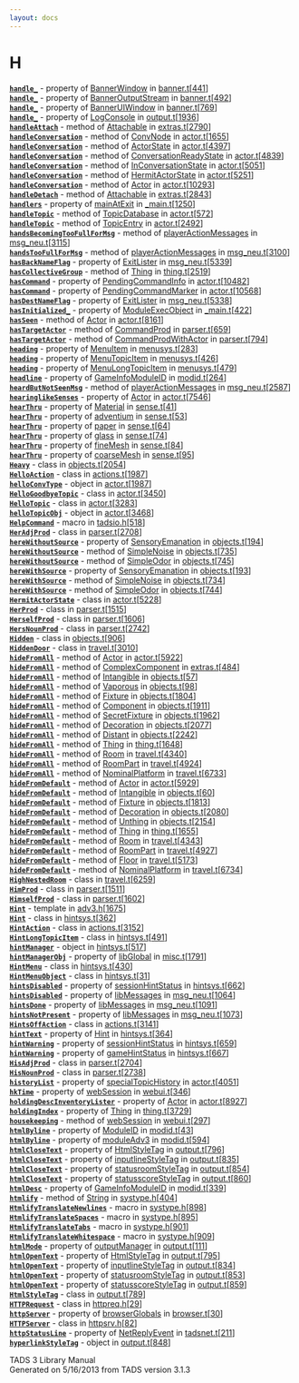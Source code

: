 ```yaml
---
layout: docs
---
```

# H

[**`handle_`**](../object/BannerWindow.html#handle_) - property of
[BannerWindow](../object/BannerWindow.html) in
[banner.t](../file/banner.t.html)\[[441](../source/banner.t.html#441)\]  
[**`handle_`**](../object/BannerOutputStream.html#handle_) - property of
[BannerOutputStream](../object/BannerOutputStream.html) in
[banner.t](../file/banner.t.html)\[[492](../source/banner.t.html#492)\]  
[**`handle_`**](../object/BannerUIWindow.html#handle_) - property of
[BannerUIWindow](../object/BannerUIWindow.html) in
[banner.t](../file/banner.t.html)\[[769](../source/banner.t.html#769)\]  
[**`handle_`**](../object/LogConsole.html#handle_) - property of
[LogConsole](../object/LogConsole.html) in
[output.t](../file/output.t.html)\[[1936](../source/output.t.html#1936)\]  
[**`handleAttach`**](../object/Attachable.html#handleAttach) - method of
[Attachable](../object/Attachable.html) in
[extras.t](../file/extras.t.html)\[[2790](../source/extras.t.html#2790)\]  
[**`handleConversation`**](../object/ConvNode.html#handleConversation) -
method of [ConvNode](../object/ConvNode.html) in
[actor.t](../file/actor.t.html)\[[1655](../source/actor.t.html#1655)\]  
[**`handleConversation`**](../object/ActorState.html#handleConversation) -
method of [ActorState](../object/ActorState.html) in
[actor.t](../file/actor.t.html)\[[4397](../source/actor.t.html#4397)\]  
[**`handleConversation`**](../object/ConversationReadyState.html#handleConversation) -
method of
[ConversationReadyState](../object/ConversationReadyState.html) in
[actor.t](../file/actor.t.html)\[[4839](../source/actor.t.html#4839)\]  
[**`handleConversation`**](../object/InConversationState.html#handleConversation) -
method of [InConversationState](../object/InConversationState.html) in
[actor.t](../file/actor.t.html)\[[5051](../source/actor.t.html#5051)\]  
[**`handleConversation`**](../object/HermitActorState.html#handleConversation) -
method of [HermitActorState](../object/HermitActorState.html) in
[actor.t](../file/actor.t.html)\[[5251](../source/actor.t.html#5251)\]  
[**`handleConversation`**](../object/Actor.html#handleConversation) -
method of [Actor](../object/Actor.html) in
[actor.t](../file/actor.t.html)\[[10293](../source/actor.t.html#10293)\]  
[**`handleDetach`**](../object/Attachable.html#handleDetach) - method of
[Attachable](../object/Attachable.html) in
[extras.t](../file/extras.t.html)\[[2843](../source/extras.t.html#2843)\]  
[**`handlers`**](../object/mainAtExit.html#handlers) - property of
[mainAtExit](../object/mainAtExit.html) in
[\_main.t](../file/_main.t.html)\[[1250](../source/_main.t.html#1250)\]  
[**`handleTopic`**](../object/TopicDatabase.html#handleTopic) - method
of [TopicDatabase](../object/TopicDatabase.html) in
[actor.t](../file/actor.t.html)\[[572](../source/actor.t.html#572)\]  
[**`handleTopic`**](../object/TopicEntry.html#handleTopic) - method of
[TopicEntry](../object/TopicEntry.html) in
[actor.t](../file/actor.t.html)\[[2492](../source/actor.t.html#2492)\]  
[**`handsBecomingTooFullForMsg`**](../object/playerActionMessages.html#handsBecomingTooFullForMsg) -
method of [playerActionMessages](../object/playerActionMessages.html) in
[msg_neu.t](../file/msg_neu.t.html)\[[3115](../source/msg_neu.t.html#3115)\]  
[**`handsTooFullForMsg`**](../object/playerActionMessages.html#handsTooFullForMsg) -
method of [playerActionMessages](../object/playerActionMessages.html) in
[msg_neu.t](../file/msg_neu.t.html)\[[3100](../source/msg_neu.t.html#3100)\]  
[**`hasBackNameFlag`**](../object/ExitLister1.html#hasBackNameFlag) -
property of [ExitLister](../object/ExitLister1.html) in
[msg_neu.t](../file/msg_neu.t.html)\[[5339](../source/msg_neu.t.html#5339)\]  
[**`hasCollectiveGroup`**](../object/Thing.html#hasCollectiveGroup) -
method of [Thing](../object/Thing.html) in
[thing.t](../file/thing.t.html)\[[2519](../source/thing.t.html#2519)\]  
[**`hasCommand`**](../object/PendingCommandInfo.html#hasCommand) -
property of [PendingCommandInfo](../object/PendingCommandInfo.html) in
[actor.t](../file/actor.t.html)\[[10482](../source/actor.t.html#10482)\]  
[**`hasCommand`**](../object/PendingCommandMarker.html#hasCommand) -
property of [PendingCommandMarker](../object/PendingCommandMarker.html)
in
[actor.t](../file/actor.t.html)\[[10568](../source/actor.t.html#10568)\]  
[**`hasDestNameFlag`**](../object/ExitLister1.html#hasDestNameFlag) -
property of [ExitLister](../object/ExitLister1.html) in
[msg_neu.t](../file/msg_neu.t.html)\[[5338](../source/msg_neu.t.html#5338)\]  
[**`hasInitialized_`**](../object/ModuleExecObject.html#hasInitialized_) -
property of [ModuleExecObject](../object/ModuleExecObject.html) in
[\_main.t](../file/_main.t.html)\[[422](../source/_main.t.html#422)\]  
[**`hasSeen`**](../object/Actor.html#hasSeen) - method of
[Actor](../object/Actor.html) in
[actor.t](../file/actor.t.html)\[[8161](../source/actor.t.html#8161)\]  
[**`hasTargetActor`**](../object/CommandProd.html#hasTargetActor) -
method of [CommandProd](../object/CommandProd.html) in
[parser.t](../file/parser.t.html)\[[659](../source/parser.t.html#659)\]  
[**`hasTargetActor`**](../object/CommandProdWithActor.html#hasTargetActor) -
method of [CommandProdWithActor](../object/CommandProdWithActor.html) in
[parser.t](../file/parser.t.html)\[[794](../source/parser.t.html#794)\]  
[**`heading`**](../object/MenuItem.html#heading) - property of
[MenuItem](../object/MenuItem.html) in
[menusys.t](../file/menusys.t.html)\[[283](../source/menusys.t.html#283)\]  
[**`heading`**](../object/MenuTopicItem.html#heading) - property of
[MenuTopicItem](../object/MenuTopicItem.html) in
[menusys.t](../file/menusys.t.html)\[[426](../source/menusys.t.html#426)\]  
[**`heading`**](../object/MenuLongTopicItem.html#heading) - property of
[MenuLongTopicItem](../object/MenuLongTopicItem.html) in
[menusys.t](../file/menusys.t.html)\[[479](../source/menusys.t.html#479)\]  
[**`headline`**](../object/GameInfoModuleID.html#headline) - property of
[GameInfoModuleID](../object/GameInfoModuleID.html) in
[modid.t](../file/modid.t.html)\[[264](../source/modid.t.html#264)\]  
[**`heardButNotSeenMsg`**](../object/playerActionMessages.html#heardButNotSeenMsg) -
method of [playerActionMessages](../object/playerActionMessages.html) in
[msg_neu.t](../file/msg_neu.t.html)\[[2587](../source/msg_neu.t.html#2587)\]  
[**`hearinglikeSenses`**](../object/Actor.html#hearinglikeSenses) -
property of [Actor](../object/Actor.html) in
[actor.t](../file/actor.t.html)\[[7546](../source/actor.t.html#7546)\]  
[**`hearThru`**](../object/Material.html#hearThru) - property of
[Material](../object/Material.html) in
[sense.t](../file/sense.t.html)\[[41](../source/sense.t.html#41)\]  
[**`hearThru`**](../object/adventium.html#hearThru) - property of
[adventium](../object/adventium.html) in
[sense.t](../file/sense.t.html)\[[53](../source/sense.t.html#53)\]  
[**`hearThru`**](../object/paper.html#hearThru) - property of
[paper](../object/paper.html) in
[sense.t](../file/sense.t.html)\[[64](../source/sense.t.html#64)\]  
[**`hearThru`**](../object/glass.html#hearThru) - property of
[glass](../object/glass.html) in
[sense.t](../file/sense.t.html)\[[74](../source/sense.t.html#74)\]  
[**`hearThru`**](../object/fineMesh.html#hearThru) - property of
[fineMesh](../object/fineMesh.html) in
[sense.t](../file/sense.t.html)\[[84](../source/sense.t.html#84)\]  
[**`hearThru`**](../object/coarseMesh.html#hearThru) - property of
[coarseMesh](../object/coarseMesh.html) in
[sense.t](../file/sense.t.html)\[[95](../source/sense.t.html#95)\]  
[**`Heavy`**](../object/Heavy.html) - class in
[objects.t](../file/objects.t.html)\[[2054](../source/objects.t.html#2054)\]  
[**`HelloAction`**](../object/HelloAction.html) - class in
[actions.t](../file/actions.t.html)\[[1987](../source/actions.t.html#1987)\]  
[**`helloConvType`**](../object/helloConvType.html) - object in
[actor.t](../file/actor.t.html)\[[1987](../source/actor.t.html#1987)\]  
[**`HelloGoodbyeTopic`**](../object/HelloGoodbyeTopic.html) - class in
[actor.t](../file/actor.t.html)\[[3450](../source/actor.t.html#3450)\]  
[**`HelloTopic`**](../object/HelloTopic.html) - class in
[actor.t](../file/actor.t.html)\[[3283](../source/actor.t.html#3283)\]  
[**`helloTopicObj`**](../object/helloTopicObj.html) - object in
[actor.t](../file/actor.t.html)\[[3468](../source/actor.t.html#3468)\]  
[**`HelpCommand`**](../file/tadsio.h.html#HelpCommand) - macro in
[tadsio.h](../file/tadsio.h.html)\[[518](../source/tadsio.h.html#518)\]  
[**`HerAdjProd`**](../object/HerAdjProd.html) - class in
[parser.t](../file/parser.t.html)\[[2708](../source/parser.t.html#2708)\]  
[**`hereWithoutSource`**](../object/SensoryEmanation.html#hereWithoutSource) -
property of [SensoryEmanation](../object/SensoryEmanation.html) in
[objects.t](../file/objects.t.html)\[[194](../source/objects.t.html#194)\]  
[**`hereWithoutSource`**](../object/SimpleNoise.html#hereWithoutSource) -
method of [SimpleNoise](../object/SimpleNoise.html) in
[objects.t](../file/objects.t.html)\[[735](../source/objects.t.html#735)\]  
[**`hereWithoutSource`**](../object/SimpleOdor.html#hereWithoutSource) -
method of [SimpleOdor](../object/SimpleOdor.html) in
[objects.t](../file/objects.t.html)\[[745](../source/objects.t.html#745)\]  
[**`hereWithSource`**](../object/SensoryEmanation.html#hereWithSource) -
property of [SensoryEmanation](../object/SensoryEmanation.html) in
[objects.t](../file/objects.t.html)\[[193](../source/objects.t.html#193)\]  
[**`hereWithSource`**](../object/SimpleNoise.html#hereWithSource) -
method of [SimpleNoise](../object/SimpleNoise.html) in
[objects.t](../file/objects.t.html)\[[734](../source/objects.t.html#734)\]  
[**`hereWithSource`**](../object/SimpleOdor.html#hereWithSource) -
method of [SimpleOdor](../object/SimpleOdor.html) in
[objects.t](../file/objects.t.html)\[[744](../source/objects.t.html#744)\]  
[**`HermitActorState`**](../object/HermitActorState.html) - class in
[actor.t](../file/actor.t.html)\[[5228](../source/actor.t.html#5228)\]  
[**`HerProd`**](../object/HerProd.html) - class in
[parser.t](../file/parser.t.html)\[[1515](../source/parser.t.html#1515)\]  
[**`HerselfProd`**](../object/HerselfProd.html) - class in
[parser.t](../file/parser.t.html)\[[1606](../source/parser.t.html#1606)\]  
[**`HersNounProd`**](../object/HersNounProd.html) - class in
[parser.t](../file/parser.t.html)\[[2742](../source/parser.t.html#2742)\]  
[**`Hidden`**](../object/Hidden.html) - class in
[objects.t](../file/objects.t.html)\[[906](../source/objects.t.html#906)\]  
[**`HiddenDoor`**](../object/HiddenDoor.html) - class in
[travel.t](../file/travel.t.html)\[[3010](../source/travel.t.html#3010)\]  
[**`hideFromAll`**](../object/Actor.html#hideFromAll) - method of
[Actor](../object/Actor.html) in
[actor.t](../file/actor.t.html)\[[5922](../source/actor.t.html#5922)\]  
[**`hideFromAll`**](../object/ComplexComponent.html#hideFromAll) -
method of [ComplexComponent](../object/ComplexComponent.html) in
[extras.t](../file/extras.t.html)\[[484](../source/extras.t.html#484)\]  
[**`hideFromAll`**](../object/Intangible.html#hideFromAll) - method of
[Intangible](../object/Intangible.html) in
[objects.t](../file/objects.t.html)\[[57](../source/objects.t.html#57)\]  
[**`hideFromAll`**](../object/Vaporous.html#hideFromAll) - method of
[Vaporous](../object/Vaporous.html) in
[objects.t](../file/objects.t.html)\[[98](../source/objects.t.html#98)\]  
[**`hideFromAll`**](../object/Fixture.html#hideFromAll) - method of
[Fixture](../object/Fixture.html) in
[objects.t](../file/objects.t.html)\[[1804](../source/objects.t.html#1804)\]  
[**`hideFromAll`**](../object/Component.html#hideFromAll) - method of
[Component](../object/Component.html) in
[objects.t](../file/objects.t.html)\[[1911](../source/objects.t.html#1911)\]  
[**`hideFromAll`**](../object/SecretFixture.html#hideFromAll) - method
of [SecretFixture](../object/SecretFixture.html) in
[objects.t](../file/objects.t.html)\[[1962](../source/objects.t.html#1962)\]  
[**`hideFromAll`**](../object/Decoration.html#hideFromAll) - method of
[Decoration](../object/Decoration.html) in
[objects.t](../file/objects.t.html)\[[2077](../source/objects.t.html#2077)\]  
[**`hideFromAll`**](../object/Distant.html#hideFromAll) - method of
[Distant](../object/Distant.html) in
[objects.t](../file/objects.t.html)\[[2242](../source/objects.t.html#2242)\]  
[**`hideFromAll`**](../object/Thing.html#hideFromAll) - method of
[Thing](../object/Thing.html) in
[thing.t](../file/thing.t.html)\[[1648](../source/thing.t.html#1648)\]  
[**`hideFromAll`**](../object/Room.html#hideFromAll) - method of
[Room](../object/Room.html) in
[travel.t](../file/travel.t.html)\[[4340](../source/travel.t.html#4340)\]  
[**`hideFromAll`**](../object/RoomPart.html#hideFromAll) - method of
[RoomPart](../object/RoomPart.html) in
[travel.t](../file/travel.t.html)\[[4924](../source/travel.t.html#4924)\]  
[**`hideFromAll`**](../object/NominalPlatform.html#hideFromAll) - method
of [NominalPlatform](../object/NominalPlatform.html) in
[travel.t](../file/travel.t.html)\[[6733](../source/travel.t.html#6733)\]  
[**`hideFromDefault`**](../object/Actor.html#hideFromDefault) - method
of [Actor](../object/Actor.html) in
[actor.t](../file/actor.t.html)\[[5929](../source/actor.t.html#5929)\]  
[**`hideFromDefault`**](../object/Intangible.html#hideFromDefault) -
method of [Intangible](../object/Intangible.html) in
[objects.t](../file/objects.t.html)\[[60](../source/objects.t.html#60)\]  
[**`hideFromDefault`**](../object/Fixture.html#hideFromDefault) - method
of [Fixture](../object/Fixture.html) in
[objects.t](../file/objects.t.html)\[[1813](../source/objects.t.html#1813)\]  
[**`hideFromDefault`**](../object/Decoration.html#hideFromDefault) -
method of [Decoration](../object/Decoration.html) in
[objects.t](../file/objects.t.html)\[[2080](../source/objects.t.html#2080)\]  
[**`hideFromDefault`**](../object/Unthing.html#hideFromDefault) - method
of [Unthing](../object/Unthing.html) in
[objects.t](../file/objects.t.html)\[[2154](../source/objects.t.html#2154)\]  
[**`hideFromDefault`**](../object/Thing.html#hideFromDefault) - method
of [Thing](../object/Thing.html) in
[thing.t](../file/thing.t.html)\[[1655](../source/thing.t.html#1655)\]  
[**`hideFromDefault`**](../object/Room.html#hideFromDefault) - method of
[Room](../object/Room.html) in
[travel.t](../file/travel.t.html)\[[4343](../source/travel.t.html#4343)\]  
[**`hideFromDefault`**](../object/RoomPart.html#hideFromDefault) -
method of [RoomPart](../object/RoomPart.html) in
[travel.t](../file/travel.t.html)\[[4927](../source/travel.t.html#4927)\]  
[**`hideFromDefault`**](../object/Floor.html#hideFromDefault) - method
of [Floor](../object/Floor.html) in
[travel.t](../file/travel.t.html)\[[5173](../source/travel.t.html#5173)\]  
[**`hideFromDefault`**](../object/NominalPlatform.html#hideFromDefault) -
method of [NominalPlatform](../object/NominalPlatform.html) in
[travel.t](../file/travel.t.html)\[[6734](../source/travel.t.html#6734)\]  
[**`HighNestedRoom`**](../object/HighNestedRoom.html) - class in
[travel.t](../file/travel.t.html)\[[6259](../source/travel.t.html#6259)\]  
[**`HimProd`**](../object/HimProd.html) - class in
[parser.t](../file/parser.t.html)\[[1511](../source/parser.t.html#1511)\]  
[**`HimselfProd`**](../object/HimselfProd.html) - class in
[parser.t](../file/parser.t.html)\[[1602](../source/parser.t.html#1602)\]  
[**`Hint`**](../file/adv3.h.html#Hint) - template in
[adv3.h](../file/adv3.h.html)\[[1675](../source/adv3.h.html#1675)\]  
[**`Hint`**](../object/Hint.html) - class in
[hintsys.t](../file/hintsys.t.html)\[[362](../source/hintsys.t.html#362)\]  
[**`HintAction`**](../object/HintAction.html) - class in
[actions.t](../file/actions.t.html)\[[3152](../source/actions.t.html#3152)\]  
[**`HintLongTopicItem`**](../object/HintLongTopicItem.html) - class in
[hintsys.t](../file/hintsys.t.html)\[[491](../source/hintsys.t.html#491)\]  
[**`hintManager`**](../object/hintManager.html) - object in
[hintsys.t](../file/hintsys.t.html)\[[517](../source/hintsys.t.html#517)\]  
[**`hintManagerObj`**](../object/libGlobal.html#hintManagerObj) -
property of [libGlobal](../object/libGlobal.html) in
[misc.t](../file/misc.t.html)\[[1791](../source/misc.t.html#1791)\]  
[**`HintMenu`**](../object/HintMenu.html) - class in
[hintsys.t](../file/hintsys.t.html)\[[430](../source/hintsys.t.html#430)\]  
[**`HintMenuObject`**](../object/HintMenuObject.html) - class in
[hintsys.t](../file/hintsys.t.html)\[[31](../source/hintsys.t.html#31)\]  
[**`hintsDisabled`**](../object/sessionHintStatus.html#hintsDisabled) -
property of [sessionHintStatus](../object/sessionHintStatus.html) in
[hintsys.t](../file/hintsys.t.html)\[[662](../source/hintsys.t.html#662)\]  
[**`hintsDisabled`**](../object/libMessages.html#hintsDisabled) -
property of [libMessages](../object/libMessages.html) in
[msg_neu.t](../file/msg_neu.t.html)\[[1064](../source/msg_neu.t.html#1064)\]  
[**`hintsDone`**](../object/libMessages.html#hintsDone) - property of
[libMessages](../object/libMessages.html) in
[msg_neu.t](../file/msg_neu.t.html)\[[1091](../source/msg_neu.t.html#1091)\]  
[**`hintsNotPresent`**](../object/libMessages.html#hintsNotPresent) -
property of [libMessages](../object/libMessages.html) in
[msg_neu.t](../file/msg_neu.t.html)\[[1073](../source/msg_neu.t.html#1073)\]  
[**`HintsOffAction`**](../object/HintsOffAction.html) - class in
[actions.t](../file/actions.t.html)\[[3141](../source/actions.t.html#3141)\]  
[**`hintText`**](../object/Hint.html#hintText) - property of
[Hint](../object/Hint.html) in
[hintsys.t](../file/hintsys.t.html)\[[364](../source/hintsys.t.html#364)\]  
[**`hintWarning`**](../object/sessionHintStatus.html#hintWarning) -
property of [sessionHintStatus](../object/sessionHintStatus.html) in
[hintsys.t](../file/hintsys.t.html)\[[659](../source/hintsys.t.html#659)\]  
[**`hintWarning`**](../object/gameHintStatus.html#hintWarning) -
property of [gameHintStatus](../object/gameHintStatus.html) in
[hintsys.t](../file/hintsys.t.html)\[[667](../source/hintsys.t.html#667)\]  
[**`HisAdjProd`**](../object/HisAdjProd.html) - class in
[parser.t](../file/parser.t.html)\[[2704](../source/parser.t.html#2704)\]  
[**`HisNounProd`**](../object/HisNounProd.html) - class in
[parser.t](../file/parser.t.html)\[[2738](../source/parser.t.html#2738)\]  
[**`historyList`**](../object/specialTopicHistory.html#historyList) -
property of [specialTopicHistory](../object/specialTopicHistory.html) in
[actor.t](../file/actor.t.html)\[[4051](../source/actor.t.html#4051)\]  
[**`hkTime`**](../object/webSession.html#hkTime) - property of
[webSession](../object/webSession.html) in
[webui.t](../file/webui.t.html)\[[346](../source/webui.t.html#346)\]  
[**`holdingDescInventoryLister`**](../object/Actor.html#holdingDescInventoryLister) -
property of [Actor](../object/Actor.html) in
[actor.t](../file/actor.t.html)\[[8927](../source/actor.t.html#8927)\]  
[**`holdingIndex`**](../object/Thing.html#holdingIndex) - property of
[Thing](../object/Thing.html) in
[thing.t](../file/thing.t.html)\[[3729](../source/thing.t.html#3729)\]  
[**`housekeeping`**](../object/webSession.html#housekeeping) - method of
[webSession](../object/webSession.html) in
[webui.t](../file/webui.t.html)\[[297](../source/webui.t.html#297)\]  
[**`htmlByline`**](../object/ModuleID.html#htmlByline) - property of
[ModuleID](../object/ModuleID.html) in
[modid.t](../file/modid.t.html)\[[43](../source/modid.t.html#43)\]  
[**`htmlByline`**](../object/moduleAdv3.html#htmlByline) - property of
[moduleAdv3](../object/moduleAdv3.html) in
[modid.t](../file/modid.t.html)\[[594](../source/modid.t.html#594)\]  
[**`htmlCloseText`**](../object/HtmlStyleTag.html#htmlCloseText) -
property of [HtmlStyleTag](../object/HtmlStyleTag.html) in
[output.t](../file/output.t.html)\[[796](../source/output.t.html#796)\]  
[**`htmlCloseText`**](../object/inputlineStyleTag.html#htmlCloseText) -
property of [inputlineStyleTag](../object/inputlineStyleTag.html) in
[output.t](../file/output.t.html)\[[835](../source/output.t.html#835)\]  
[**`htmlCloseText`**](../object/statusroomStyleTag.html#htmlCloseText) -
property of [statusroomStyleTag](../object/statusroomStyleTag.html) in
[output.t](../file/output.t.html)\[[854](../source/output.t.html#854)\]  
[**`htmlCloseText`**](../object/statusscoreStyleTag.html#htmlCloseText) -
property of [statusscoreStyleTag](../object/statusscoreStyleTag.html) in
[output.t](../file/output.t.html)\[[860](../source/output.t.html#860)\]  
[**`htmlDesc`**](../object/GameInfoModuleID.html#htmlDesc) - property of
[GameInfoModuleID](../object/GameInfoModuleID.html) in
[modid.t](../file/modid.t.html)\[[339](../source/modid.t.html#339)\]  
[**`htmlify`**](../object/String.html#htmlify) - method of
[String](../object/String.html) in
[systype.h](../file/systype.h.html)\[[404](../source/systype.h.html#404)\]  
[**`HtmlifyTranslateNewlines`**](../file/systype.h.html#HtmlifyTranslateNewlines) -
macro in
[systype.h](../file/systype.h.html)\[[898](../source/systype.h.html#898)\]  
[**`HtmlifyTranslateSpaces`**](../file/systype.h.html#HtmlifyTranslateSpaces) -
macro in
[systype.h](../file/systype.h.html)\[[895](../source/systype.h.html#895)\]  
[**`HtmlifyTranslateTabs`**](../file/systype.h.html#HtmlifyTranslateTabs) -
macro in
[systype.h](../file/systype.h.html)\[[901](../source/systype.h.html#901)\]  
[**`HtmlifyTranslateWhitespace`**](../file/systype.h.html#HtmlifyTranslateWhitespace) -
macro in
[systype.h](../file/systype.h.html)\[[909](../source/systype.h.html#909)\]  
[**`htmlMode`**](../object/outputManager.html#htmlMode) - property of
[outputManager](../object/outputManager.html) in
[output.t](../file/output.t.html)\[[111](../source/output.t.html#111)\]  
[**`htmlOpenText`**](../object/HtmlStyleTag.html#htmlOpenText) -
property of [HtmlStyleTag](../object/HtmlStyleTag.html) in
[output.t](../file/output.t.html)\[[795](../source/output.t.html#795)\]  
[**`htmlOpenText`**](../object/inputlineStyleTag.html#htmlOpenText) -
property of [inputlineStyleTag](../object/inputlineStyleTag.html) in
[output.t](../file/output.t.html)\[[834](../source/output.t.html#834)\]  
[**`htmlOpenText`**](../object/statusroomStyleTag.html#htmlOpenText) -
property of [statusroomStyleTag](../object/statusroomStyleTag.html) in
[output.t](../file/output.t.html)\[[853](../source/output.t.html#853)\]  
[**`htmlOpenText`**](../object/statusscoreStyleTag.html#htmlOpenText) -
property of [statusscoreStyleTag](../object/statusscoreStyleTag.html) in
[output.t](../file/output.t.html)\[[859](../source/output.t.html#859)\]  
[**`HtmlStyleTag`**](../object/HtmlStyleTag.html) - class in
[output.t](../file/output.t.html)\[[789](../source/output.t.html#789)\]  
[**`HTTPRequest`**](../object/HTTPRequest.html) - class in
[httpreq.h](../file/httpreq.h.html)\[[29](../source/httpreq.h.html#29)\]  
[**`httpServer`**](../object/browserGlobals.html#httpServer) - property
of [browserGlobals](../object/browserGlobals.html) in
[browser.t](../file/browser.t.html)\[[30](../source/browser.t.html#30)\]  
[**`HTTPServer`**](../object/HTTPServer.html) - class in
[httpsrv.h](../file/httpsrv.h.html)\[[82](../source/httpsrv.h.html#82)\]  
[**`httpStatusLine`**](../object/NetReplyEvent.html#httpStatusLine) -
property of [NetReplyEvent](../object/NetReplyEvent.html) in
[tadsnet.t](../file/tadsnet.t.html)\[[211](../source/tadsnet.t.html#211)\]  
[**`hyperlinkStyleTag`**](../object/hyperlinkStyleTag.html) - object in
[output.t](../file/output.t.html)\[[848](../source/output.t.html#848)\]  



TADS 3 Library Manual  
Generated on 5/16/2013 from TADS version 3.1.3


